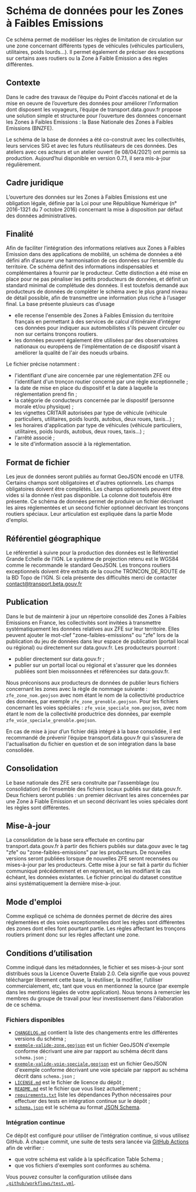 <MenuSchema />

# Schéma de données pour les Zones à Faibles Emissions

Ce schéma permet de modéliser les règles de limitation de circulation sur une zone concernant différents types de véhicules (véhicules particuliers, utilitaires, poids lourds...). Il permet également de préciser des exceptions sur certains axes routiers ou la Zone à Faible Emission a des règles différentes.

## Contexte

Dans le cadre des travaux de l’équipe du Point d’accès national et de la mise en oeuvre de l’ouverture des données pour améliorer l’information dont disposent les voyageurs, l’équipe de transport.data.gouv.fr propose une solution simple et structurée pour l’ouverture des données concernant les Zones à Faibles Emissions : la Base Nationale des Zones à Faibles Emissions (BNZFE). 

Le schéma de la base de données a été co-construit avec les collectivités, leurs services SIG et avec les futurs réutilisateurs de ces données. Des ateliers avec ces acteurs et un atelier ouvert (le 08/04/2021) ont permis sa production. Aujourd’hui disponible en version 0.7.1, il sera mis-à-jour régulièrement.

## Cadre juridique

L’ouverture des données sur les Zones à Faibles Emissions est une obligation légale, définie par la Loi pour une République Numérique (n° 2016-1321 du 7 octobre 2016) concernant la mise à disposition par défaut des données administratives. 

## Finalité

Afin de faciliter l’intégration des informations relatives aux Zones à Faibles Emission dans des applications de mobilité, un schéma de données a été défini afin d’assurer une harmonisation de ces données sur l’ensemble du territoire. Ce schéma définit des informations indispensables et complémentaires à fournir par le producteur. Cette distinction a été mise en place pour ne pas pénaliser les petits producteurs de données, et définit un standard minimal de complétude des données. Il est toutefois demandé aux producteurs de données de compléter le schéma avec le plus grand niveau de détail possible, afin de transmettre une information plus riche à l’usager final.
La base présente plusieurs cas d’usage 
- elle recense l'ensemble des Zones à Faibles Emission du territoire français en permettant à des services de calcul d’itinéraire d’intégrer ces données pour indiquer aux automobilistes s'ils peuvent circuler ou non sur certains tronçons routiers. 
- les données peuvent également être utilisées par des observatoires nationaux ou européens de l'implémentation de ce dispositif visant à améliorer la qualité de l'air des noeuds urbains.

Le fichier précise notamment : 
- l'identifiant d'une aire concernée par une réglementation ZFE ou l'identifiant d'un tronçon routier concerné par une règle exceptionnelle ;
- la date de mise en place du dispositif et la date à laquelle la réglementation prend fin ;
- la catégorie de conducteurs concernée par le dispositif (personne morale et/ou physique) ;
- les vignettes CRITAIR autorisées par type de véhicule (véhicule particuliers, utilitaires, poids lourds, autobus, deux roues, taxis...) ;
- les horaires d'application par type de véhicules (véhicule particuliers, utilitaires, poids lourds, autobus, deux roues, taxis...) ;
- l'arrêté associé ;
- le site d'information associé à la réglementation.


## Format de fichier

Les jeux de données seront publiés au format GeoJSON encodé en UTF8. Certains champs sont obligatoires et d'autres optionnels. Les champs obligatoires doivent être complétés. Les champs optionnels peuvent être vides si la donnée n’est pas disponible. La colonne doit toutefois être présente.
Ce schéma de données permet de produire un fichier décrivant les aires réglementées et un second fichier optionnel décrivant les tronçons routiers spéciaux. Leur articulation est expliquée dans la partie Mode d'emploi.

## Référentiel géographique

Le référentiel à suivre pour la production des données est le Référentiel Grande Echelle de l'IGN. Le système de projection retenu est le WGS84 comme le recommande le standard GeoJSON. 
Les tronçons routiers exceptionnels doivent être extraits de la couche TRONCON_DE_ROUTE de la BD Topo de l'IGN. Si cela présente des difficultés merci de contacter contact@transport.beta.gouv.fr

## Publication

Dans le but de maintenir à jour un répertoire consolidé des Zones à Faibles Emissions en France, les collectivités sont invitées à transmettre systématiquement les données relatives aux ZFE sur leur territoire. 
Elles peuvent ajouter le mot-clef "zone-faibles-emissions" ou "zfe" lors de la publication du jeu de données dans leur espace de publication (portail local ou régional) ou directement sur data.gouv.fr.
Les producteurs pourront :
- publier directement sur data.gouv.fr ;
- publier sur un portail local ou régional et s'assurer que les données publiées sont bien moissonnées et référencées sur data.gouv.fr.

Nous préconisons aux producteurs de données de publier leurs fichiers concernant les zones avec la règle de nommage suivante : `zfe_zone_nom.geojson` avec nom étant le nom de la collectivité productrice des données, par exemple `zfe_zone_grenoble.geojson`.
Pour les fichiers concernant les voies spéciales : `zfe_voie_speciale_nom.geojson`, avec nom étant le nom de la collectivité productrice des données, par exemple `zfe_voie_speciale_grenoble.geojson`.

En cas de mise à jour d’un fichier déjà intégré à la base consolidée, il est recommandé de prévenir l’équipe transport.data.gouv.fr qui s’assurera de l'actualisation du fichier en question et de son intégration dans la base consolidée.

## Consolidation

Le base nationale des ZFE sera construite par l'assemblage (ou consolidation) de l'ensemble des fichiers locaux publiés sur data.gouv.fr. Deux fichiers seront publiés : un premier décrivant les aires concernées par une Zone à Fiable Emission et un second décrivant les voies spéciales dont les règles sont différentes.

## Mise-à-jour

La consolidation de la base sera effectuée en continu par transport.data.gouv.fr à partir des fichiers publiés sur data.gouv avec le tag "zfe" ou "zone-faibles-emissions" par les producteurs. De nouvelles versions seront publiées lorsque de nouvelles ZFE seront recensées ou mises-à-jour par les producteurs. Cette mise à jour se fait à partir du fichier communiqué précédemment et en reprenant, en les modifiant le cas échéant, les données existantes. Le fichier principal du dataset constitue ainsi systématiquement la dernière mise-à-jour.

## Mode d'emploi

Comme expliqué ce schéma de données permet de décrire des aires réglementées et des voies exceptionnelles dont les règles sont différentes des zones dont elles font pourtant partie. Les règles affectant les tronçons routiers priment donc sur les règles affectant une zone. 

## Conditions d’utilisation

Comme indiqué dans les métadonnées, le fichier et ses mises-à-jour sont distribués sous la Licence Ouverte Etalab 2.0. Cela signifie que vous pouvez télécharger librement cette base, la réutiliser, la modifier, l’utiliser commercialement, etc, tant que vous en mentionnez la source (par exemple dans les mentions légales de votre application).
Nous tenons à remercier les membres du groupe de travail pour leur investissement dans l'élaboration de ce schéma.

### Fichiers disponibles

- [`CHANGELOG.md`](https://github.com/etalab/schema-zfe/blob/master/CHANGELOG.md) contient la liste des changements entre les différentes versions du schéma ;
- [`exemple-valide-zone.geojson`](https://github.com/etalab/schema-zfe/blob/master/exemple-valide-zone.geojson) est un fichier GeoJSON d'exemple conforme décrivant une aire par rapport au schéma décrit dans `schema.json`  ;
- [`exemple-valide-voie-speciale.geojson`](https://github.com/etalab/schema-zfe/blob/master/exemple-valide-voie-speciale.geojson) est un fichier GeoJSON d'exemple conforme décrivant une voie spéciale par rapport au schéma décrit dans `schema.json` ;
- [`LICENSE.md`](https://github.com/etalab/schema-zfe/blob/master/LICENSE.md) est le fichier de licence du dépôt ;
- [`README.md`](https://github.com/etalab/schema-zfe/blob/master/README.md) est le fichier que vous lisez actuellement ;
- [`requirements.txt`](https://github.com/etalab/schema-zfe/blob/master/requirements.txt) liste les dépendances Python nécessaires pour effectuer des tests en intégration continue sur le dépôt ;
- [`schema.json`](https://github.com/etalab/schema-zfe/blob/master/schema.json) est le schéma au format [JSON Schema](https://json-schema.org/).

### Intégration continue

Ce dépôt est configuré pour utiliser de l'intégration continue, si vous utilisez GitHub. À chaque commit, une suite de tests sera lancée via [GitHub Actions](https://github.com/features/actions) afin de vérifier :

- que votre schéma est valide à la spécification Table Schema ;
- que vos fichiers d'exemples sont conformes au schéma.

Vous pouvez consulter la configuration utilisée dans [`.github/workflows/test.yml`](.github/workflows/test.yml).
